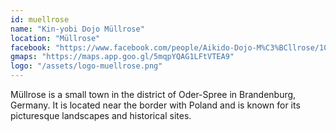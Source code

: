```yaml
---
id: muellrose
name: "Kin-yobi Dojo Müllrose"
location: "Müllrose"
facebook: "https://www.facebook.com/people/Aikido-Dojo-M%C3%BCllrose/100078400001742/#"
gmaps: "https://maps.app.goo.gl/5mqpYQAG1LFtVTEA9"
logo: "/assets/logo-muellrose.png"
---
```

Müllrose is a small town in the district of Oder-Spree in Brandenburg, Germany. It is located near the border with Poland and is known for its picturesque landscapes and historical sites.

